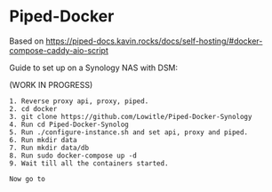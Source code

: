 # Piped-Docker

Based on https://piped-docs.kavin.rocks/docs/self-hosting/#docker-compose-caddy-aio-script

Guide to set up on a Synology NAS with DSM:

(WORK IN PROGRESS)

    1. Reverse proxy api, proxy, piped.
    2. cd docker
    3. git clone https://github.com/Lowitle/Piped-Docker-Synology
    4. Run cd Piped-Docker-Synolog
    5. Run ./configure-instance.sh and set api, proxy and piped.
    6. Run mkdir data
    7. Run mkdir data/db
    8. Run sudo docker-compose up -d
    9. Wait till all the containers started.

    Now go to 


